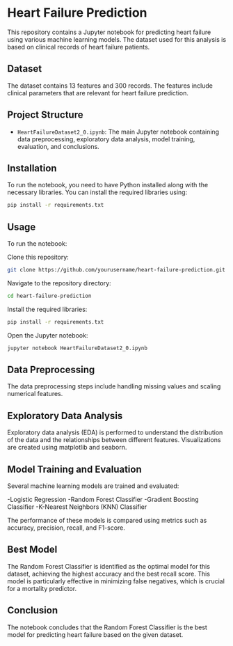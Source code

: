 # Heart Failure Prediction

This repository contains a Jupyter notebook for predicting heart failure using various machine learning models. The dataset used for this analysis is based on clinical records of heart failure patients.

## Dataset

The dataset contains 13 features and 300 records. The features include clinical parameters that are relevant for heart failure prediction.

## Project Structure

- `HeartFailureDataset2_0.ipynb`: The main Jupyter notebook containing data preprocessing, exploratory data analysis, model training, evaluation, and conclusions.

## Installation

To run the notebook, you need to have Python installed along with the necessary libraries. You can install the required libraries using:

```bash
pip install -r requirements.txt
```

## Usage

To run the notebook:

Clone this repository:

```bash
git clone https://github.com/yourusername/heart-failure-prediction.git
```

Navigate to the repository directory:

```bash
cd heart-failure-prediction
```

Install the required libraries:

```bash
pip install -r requirements.txt
```

Open the Jupyter notebook:

```bash
jupyter notebook HeartFailureDataset2_0.ipynb
```


## Data Preprocessing
The data preprocessing steps include handling missing values and scaling numerical features.

## Exploratory Data Analysis
Exploratory data analysis (EDA) is performed to understand the distribution of the data and the relationships between different features. Visualizations are created using matplotlib and seaborn.

## Model Training and Evaluation
Several machine learning models are trained and evaluated:

-Logistic Regression
-Random Forest Classifier
-Gradient Boosting Classifier
-K-Nearest Neighbors (KNN) Classifier


The performance of these models is compared using metrics such as accuracy, precision, recall, and F1-score.

## Best Model
The Random Forest Classifier is identified as the optimal model for this dataset, achieving the highest accuracy and the best recall score. This model is particularly effective in minimizing false negatives, which is crucial for a mortality predictor.

## Conclusion
The notebook concludes that the Random Forest Classifier is the best model for predicting heart failure based on the given dataset.
